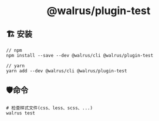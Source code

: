 <h1 align="center">
  @walrus/plugin-test
</h1>

## 🏗 安装

```
// npm
npm install --save --dev @walrus/cli @walrus/plugin-test

// yarn
yarn add --dev @walrus/cli @walrus/plugin-test
```

## 🛡命令

```
# 检查样式文件(css、less、scss、...)
walrus test
```
